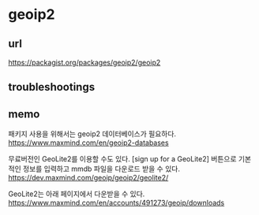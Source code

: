 # geoip2
## url
https://packagist.org/packages/geoip2/geoip2

## troubleshootings

## memo
패키지 사용을 위해서는 geoip2 데이터베이스가 필요하다.
https://www.maxmind.com/en/geoip2-databases

무료버전인 GeoLite2를 이용할 수도 있다.
[sign up for a GeoLite2] 버튼으로 기본적인 정보를 입력하고 mmdb 파일을 다운로드 받을 수 있다.
https://dev.maxmind.com/geoip/geoip2/geolite2/

GeoLite2는 아래 페이지에서 다운받을 수 있다.
https://www.maxmind.com/en/accounts/491273/geoip/downloads